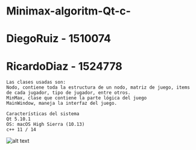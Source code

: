 # Minimax-algoritm-Qt-c-
# DiegoRuiz - 1510074
# RicardoDiaz - 1524778

    Las clases usadas son:
    Nodo, contiene toda la estructura de un nodo, matriz de juego, items de cada jugador, tipo de jugador, entre otros.
    MinMax, clase que contiene la parte lógica del juego
    MainWindow, maneja la interfaz del juego.
 
    Características del sistema
    Qt 5.10.1
    OS: macOS High Sierra (10.13)
    c++ 11 / 14
![alt text](https://github.com/diegopccali1/Minimax-algoritm-Qt-c-/blob/master/images/capture.png)

